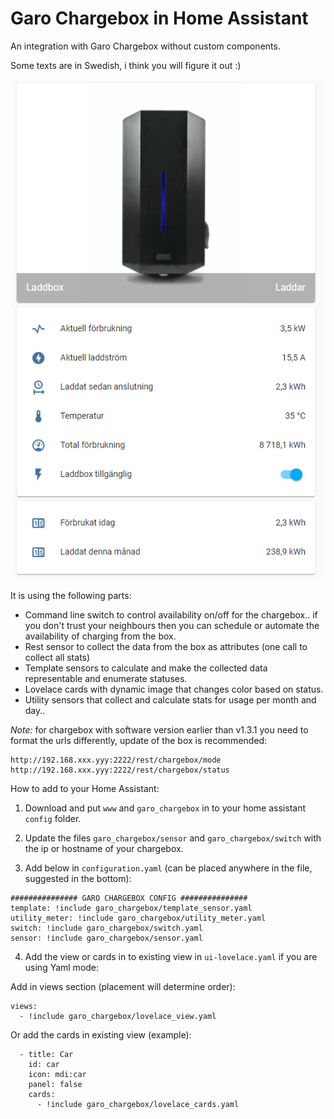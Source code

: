 # Garo Chargebox in Home Assistant
An integration with Garo Chargebox without custom components.

Some texts are in Swedish, i think you will figure it out :)

![image|311x500](content/lovelace-screenshot.png)

It is using the following parts:

* Command line switch to control availability on/off for the chargebox.. if you don't trust your neighbours then you can schedule or automate the availability of charging from the box.
* Rest sensor to collect the data from the box as attributes (one call to collect all stats)
* Template sensors to calculate and make the collected data representable and enumerate statuses.
* Lovelace cards with dynamic image that changes color based on status.
* Utility sensors that collect and calculate stats for usage per month and day..


*Note:* for chargebox with software version earlier than v1.3.1 you need to format the urls differently, update of the box is recommended:
```
http://192.168.xxx.yyy:2222/rest/chargebox/mode
http://192.168.xxx.yyy:2222/rest/chargebox/status
```


How to add to your Home Assistant:

1) Download and put `www` and `garo_chargebox` in to your home assistant `config` folder.
2) Update the files `garo_chargebox/sensor` and `garo_chargebox/switch` with the ip or hostname of your chargebox.



3) Add below in `configuration.yaml` (can be placed anywhere in the file, suggested in the bottom):
```
############### GARO CHARGEBOX CONFIG ###############
template: !include garo_chargebox/template_sensor.yaml
utility_meter: !include garo_chargebox/utility_meter.yaml
switch: !include garo_chargebox/switch.yaml
sensor: !include garo_chargebox/sensor.yaml

```

4) Add the view or cards in to existing view in `ui-lovelace.yaml` if you are using Yaml mode:

Add in views section (placement will determine order):
```
views:
  - !include garo_chargebox/lovelace_view.yaml
```
Or add the cards in existing view (example):
```
  - title: Car
    id: car
    icon: mdi:car
    panel: false
    cards:
      - !include garo_chargebox/lovelace_cards.yaml
```
